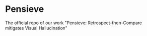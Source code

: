# Pensieve
The official repo of our work "Pensieve: Retrospect-then-Compare mitigates Visual Hallucination"
